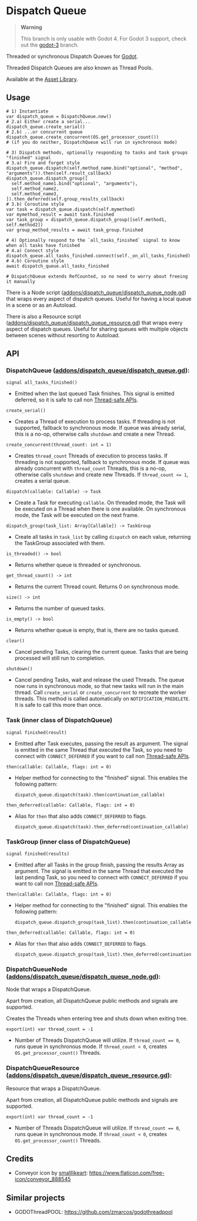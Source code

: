 # Dispatch Queue

> **Warning**
>
> This branch is only usable with Godot 4.
> For Godot 3 support, check out the [godot-3](https://github.com/gilzoide/godot-dispatch-queue/tree/godot-3/) branch.

Threaded or synchronous Dispatch Queues for [Godot](https://godotengine.org/).

Threaded Dispatch Queues are also known as Thread Pools.

Available at the [Asset Library](https://godotengine.org/asset-library/asset/3001).


## Usage
```gdscript
# 1) Instantiate
var dispatch_queue = DispatchQueue.new()
# 2.a) Either create a serial...
dispatch_queue.create_serial()
# 2.b) ...or concurrent queue
dispatch_queue.create_concurrent(OS.get_processor_count())
# (if you do neither, DispatchQueue will run in synchronous mode)

# 3) Dispatch methods, optionally responding to tasks and task groups "finished" signal
# 3.a) Fire and forget style
dispatch_queue.dispatch(self.method_name.bind("optional", "method", "arguments")).then(self.result_callback)
dispatch_queue.dispatch_group([
  self.method_name1.bind("optional", "arguments"),
  self.method_name2,
  self.method_name3,
]).then_deferred(self.group_results_callback)
# 3.b) Coroutine style
var task = dispatch_queue.dispatch(self.mymethod)
var mymethod_result = await task.finished
var task_group = dispatch_queue.dispatch_group([self.method1, self.method2])
var group_method_results = await task_group.finished

# 4) Optionally respond to the `all_tasks_finished` signal to know when all tasks have finished
# 4.a) Connect style
dispatch_queue.all_tasks_finished.connect(self._on_all_tasks_finished)
# 4.b) Coroutine style
await dispatch_queue.all_tasks_finished

# DispatchQueue extends RefCounted, so no need to worry about freeing it manually
```

There is a Node script ([addons/dispatch_queue/dispatch_queue_node.gd](addons/dispatch_queue/dispatch_queue_node.gd))
that wraps every aspect of dispatch queues. Useful for having a local queue in a scene or as an Autoload.

There is also a Resource script ([addons/dispatch_queue/dispatch_queue_resource.gd](addons/dispatch_queue/dispatch_queue_resource.gd))
that wraps every aspect of dispatch queues. Useful for sharing queues with multiple objects between scenes without resorting to Autoload.


## API
### **DispatchQueue** ([addons/dispatch_queue/dispatch_queue.gd](addons/dispatch_queue/dispatch_queue.gd)):

`signal all_tasks_finished()`
- Emitted when the last queued Task finishes.
  This signal is emitted deferred, so it is safe to call non
  [Thread-safe APIs](https://docs.godotengine.org/en/stable/tutorials/performance/thread_safe_apis.html).


`create_serial()`
- Creates a Thread of execution to process tasks.
  If threading is not supported, fallback to synchronous mode.
  If queue was already serial, this is a no-op, otherwise
  calls `shutdown` and create a new Thread.

`create_concurrent(thread_count: int = 1)`
- Creates `thread_count` Threads of execution to process tasks.
  If threading is not supported, fallback to synchronous mode.
  If queue was already concurrent with `thread_count` Threads,
  this is a no-op, otherwise calls `shutdown` and create new Threads.
  If `thread_count <= 1`, creates a serial queue.


`dispatch(callable: Callable) -> Task`
- Create a Task for executing `callable`.
  On threaded mode, the Task will be executed on a Thread when there is one available.
  On synchronous mode, the Task will be executed on the next frame.

`dispatch_group(task_list: Array[Callable]) -> TaskGroup`
- Create all tasks in `task_list` by calling `dispatch` on each value, returning the TaskGroup associated with them.

`is_threaded() -> bool`
- Returns whether queue is threaded or synchronous.

`get_thread_count() -> int`
- Returns the current Thread count.
  Returns 0 on synchronous mode.

`size() -> int`
- Returns the number of queued tasks.

`is_empty() -> bool`
- Returns whether queue is empty, that is, there are no tasks queued.

`clear()`
- Cancel pending Tasks, clearing the current queue.
  Tasks that are being processed will still run to completion.

`shutdown()`
- Cancel pending Tasks, wait and release the used Threads.
  The queue now runs in synchronous mode, so that new tasks will run in the main thread.
  Call `create_serial` or `create_concurrent` to recreate the worker threads.
  This method is called automatically on `NOTIFICATION_PREDELETE`.
  It is safe to call this more than once.


### **Task** (inner class of DispatchQueue)

`signal finished(result)`
- Emitted after Task executes, passing the result as argument.
  The signal is emitted in the same Thread that executed the Task, so you
  need to connect with `CONNECT_DEFERRED` if you want to call non [Thread-safe
  APIs](https://docs.godotengine.org/en/stable/tutorials/performance/thread_safe_apis.html).

`then(callable: Callable, flags: int = 0)`
- Helper method for connecting to the "finished" signal.
	This enables the following pattern:
  ```gdscript
  dispatch_queue.dispatch(task).then(continuation_callable)
  ```

`then_deferred(callable: Callable, flags: int = 0)`
- Alias for `then` that also adds `CONNECT_DEFERRED` to flags.
  ```gdscript
  dispatch_queue.dispatch(task).then_deferred(continuation_callable)
  ```


### **TaskGroup** (inner class of DispatchQueue)

`signal finished(results)`
- Emitted after all Tasks in the group finish, passing the results Array as argument.
  The signal is emitted in the same Thread that executed the last pending Task, so you
  need to connect with `CONNECT_DEFERRED` if you want to call non [Thread-safe
  APIs](https://docs.godotengine.org/en/stable/tutorials/performance/thread_safe_apis.html).

`then(callable: Callable, flags: int = 0)`
- Helper method for connecting to the "finished" signal.
	This enables the following pattern:
  ```gdscript
  dispatch_queue.dispatch_group(task_list).then(continuation_callable)
  ```

`then_deferred(callable: Callable, flags: int = 0)`
- Alias for `then` that also adds `CONNECT_DEFERRED` to flags.
  ```gdscript
  dispatch_queue.dispatch_group(task_list).then_deferred(continuation_callable)
  ```


### **DispatchQueueNode** ([addons/dispatch_queue/dispatch_queue_node.gd](addons/dispatch_queue/dispatch_queue_node.gd)):

Node that wraps a DispatchQueue.

Apart from creation, all DispatchQueue public methods and signals are supported.

Creates the Threads when entering tree and shuts down when exiting tree.

`export(int) var thread_count = -1`
- Number of Threads DispatchQueue will utilize.
  If `thread_count == 0`, runs queue in synchronous mode.
  If `thread_count < 0`, creates `OS.get_processor_count()` Threads.


### **DispatchQueueResource** ([addons/dispatch_queue/dispatch_queue_resource.gd](addons/dispatch_queue/dispatch_queue_resource.gd)):

Resource that wraps a DispatchQueue.

Apart from creation, all DispatchQueue public methods and signals are supported.

`export(int) var thread_count = -1`
- Number of Threads DispatchQueue will utilize.
  If `thread_count == 0`, runs queue in synchronous mode.
  If `thread_count < 0`, creates `OS.get_processor_count()` Threads.


## Credits
- Conveyor icon by [smalllikeart](https://www.flaticon.com/authors/smalllikeart): https://www.flaticon.com/free-icon/conveyor_888545


## Similar projects
- GODOThreadPOOL: https://github.com/zmarcos/godothreadpool

